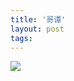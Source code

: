 ```yaml
---
title: '哥谭'
layout: post
tags:
---
```


<a href="https://www.instagram.com/p/B3etma5Abel/"><img src="https://s2.ax1x.com/2019/11/11/MldM1f.jpg" /></a>


